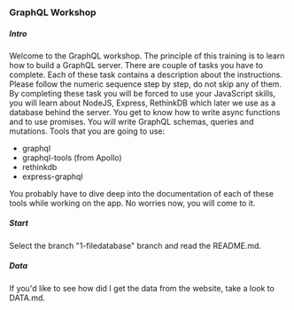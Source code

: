 ### GraphQL Workshop

##### Intro
Welcome to the GraphQL workshop. The principle of this training is to learn how to build a GraphQL server. There are couple of tasks you have to complete. Each of these task contains a description about the instructions. Please follow the numeric sequence step by step, do not skip any of them.
By completing these task you will be forced to use your JavaScript skills, you will learn about NodeJS, Express, RethinkDB which later we use as a database behind the server. You get to know how to write async functions and to use promises. You will write GraphQL schemas, queries and mutations.
Tools that you are going to use:
- graphql
- graphql-tools (from Apollo)
- rethinkdb
- express-graphql

You probably have to dive deep into the documentation of each of these tools while working on the app. No worries now, you will come to it.

##### Start
Select the branch "1-filedatabase" branch and read the README.md.

##### Data
If you'd like to see how did I get the data from the website, take a look to DATA.md.
